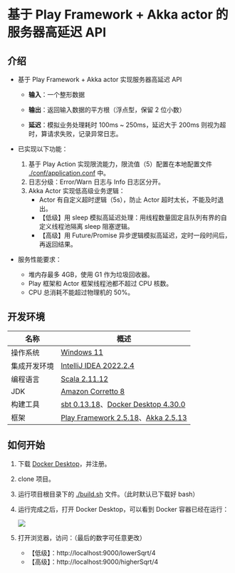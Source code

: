 # 基于 Play Framework + Akka actor 的服务器高延迟 API

## 介绍

- 基于 Play Framework + Akka actor 实现服务器高延迟 API

  - **输入**：一个整形数据

  - **输出**：返回输入数据的平方根（浮点型，保留 2 位小数）

  - **延迟**：模拟业务处理耗时 100ms ~ 250ms，延迟大于 200ms 则视为超时，算请求失败，记录异常日志。

- 已实现以下功能：
  1. 基于 Play Action 实现限流能力，限流值（5）配置在本地配置文件 [./conf/application.conf](https://github.com/YHJYgain/2024_training/blob/master/ExamineDemo/conf/application.conf) 中。
  2. 日志分级：Error/Warn 日志与 Info 日志区分开。
  3. Akka Actor 实现低高级业务逻辑：
     - Actor 有自定义超时逻辑（5s），防止 Actor 超时太长，不能及时退出。
     - 【低级】用 sleep 模拟高延迟处理：用线程数量固定且队列有界的自定义线程池隔离 sleep 阻塞逻辑。
     - 【高级】用 Future/Promise 异步逻辑模拟高延迟，定时一段时间后，再返回结果。
- 服务性能要求：
  - 堆内存最多 4GB，使用 G1 作为垃圾回收器。
  - Play 框架和 Actor 框架线程池都不超过 CPU 核数。
  - CPU 总消耗不能超过物理机的 50%。

## 开发环境

| 名称         | 概述                                                         |
| ------------ | ------------------------------------------------------------ |
| 操作系统     | [Windows 11](https://www.microsoft.com/zh-cn/software-download/windows11) |
| 集成开发环境 | [IntelliJ IDEA 2022.2.4](https://www.jetbrains.com/idea/)    |
| 编程语言     | [Scala 2.11.12](https://www.scala-lang.org/)                 |
| JDK          | [Amazon Corretto 8](https://docs.aws.amazon.com/zh_cn/corretto/latest/corretto-8-ug/downloads-list.html) |
| 构建工具     | [sbt 0.13.18](https://www.scala-sbt.org/download)、[Docker Desktop 4.30.0](https://www.docker.com/products/docker-desktop/) |
| 框架         | [Play Framework 2.5.18](https://www.playframework.com/documentation/2.5.x/Installing)、[Akka 2.5.13](https://akka.io/) |

## 如何开始

1. 下载 [Docker Desktop](https://www.docker.com/products/docker-desktop/)，并注册。

2. clone 项目。

3. 运行项目根目录下的 [./build.sh](https://github.com/YHJYgain/2024_training/blob/master/ExamineDemo/build.sh) 文件。（此时默认已下载好 bash）

4. 运行完成之后，打开 Docker Desktop，可以看到 Docker 容器已经在运行：

   ![](https://gitee.com/ReGinWZY/figure-bed/raw/master/TyporaImg/202406181822951.png)

5. 打开浏览器，访问：（最后的数字可任意更改）

   - 【低级】：http://localhost:9000/lowerSqrt/4
   - 【高级】：http://localhost:9000/higherSqrt/4

